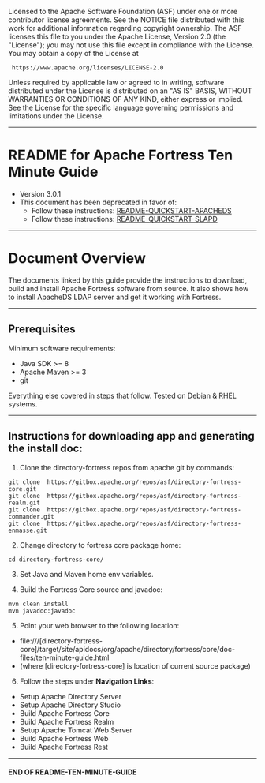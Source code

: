 
   Licensed to the Apache Software Foundation (ASF) under one
   or more contributor license agreements.  See the NOTICE file
   distributed with this work for additional information
   regarding copyright ownership.  The ASF licenses this file
   to you under the Apache License, Version 2.0 (the
   "License"); you may not use this file except in compliance
   with the License.  You may obtain a copy of the License at

     https://www.apache.org/licenses/LICENSE-2.0

   Unless required by applicable law or agreed to in writing,
   software distributed under the License is distributed on an
   "AS IS" BASIS, WITHOUT WARRANTIES OR CONDITIONS OF ANY
   KIND, either express or implied.  See the License for the
   specific language governing permissions and limitations
   under the License.

-------------------------------------------------------------------------------
# README for Apache Fortress Ten Minute Guide

 * Version 3.0.1
 * This document has been deprecated in favor of:
    * Follow these instructions: [README-QUICKSTART-APACHEDS](./README-QUICKSTART-APACHEDS.md)
    * Follow these instructions: [README-QUICKSTART-SLAPD](./README-QUICKSTART-SLAPD.md)

-------------------------------------------------------------------------------
# Document Overview

The documents linked by this guide provide the instructions to download, build
and install Apache Fortress software from source.  It also shows how to install
ApacheDS LDAP server and get it working with Fortress.

-------------------------------------------------------------------------------
## Prerequisites

Minimum software requirements:
 * Java SDK >= 8
 * Apache Maven >= 3
 * git

Everything else covered in steps that follow.  Tested on Debian & RHEL systems.

-------------------------------------------------------------------------------
## Instructions for downloading app and generating the install doc:

1. Clone the directory-fortress repos from apache git by commands:

 ```
 git clone  https://gitbox.apache.org/repos/asf/directory-fortress-core.git
 git clone  https://gitbox.apache.org/repos/asf/directory-fortress-realm.git
 git clone  https://gitbox.apache.org/repos/asf/directory-fortress-commander.git
 git clone  https://gitbox.apache.org/repos/asf/directory-fortress-enmasse.git
 ```

2. Change directory to fortress core package home:
 ```
 cd directory-fortress-core/
 ```

3. Set Java and Maven home env variables.

4. Build the Fortress Core source and javadoc:
 ```
 mvn clean install
 mvn javadoc:javadoc
 ```

5. Point your web browser to the following location:
 * file:///[directory-fortress-core]/target/site/apidocs/org/apache/directory/fortress/core/doc-files/ten-minute-guide.html
 * (where [directory-fortress-core] is location of current source package)

6. Follow the steps under **Navigation Links**:
  * Setup Apache Directory Server
  * Setup Apache Directory Studio
  * Build Apache Fortress Core
  * Build Apache Fortress Realm
  * Setup Apache Tomcat Web Server
  * Build Apache Fortress Web
  * Build Apache Fortress Rest

___________________________________________________________________________________
#### END OF README-TEN-MINUTE-GUIDE

